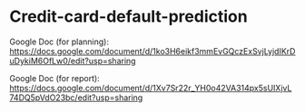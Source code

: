 # Credit-card-default-prediction

Google Doc (for planning): https://docs.google.com/document/d/1ko3H6eikf3mmEvGQczExSvjLyjdIKrDuDykiM6OfLw0/edit?usp=sharing

Google Doc (for report): https://docs.google.com/document/d/1Xv7Sr22r_YH0o42VA314px5sUIXjvL74DQ5pVdO23bc/edit?usp=sharing

